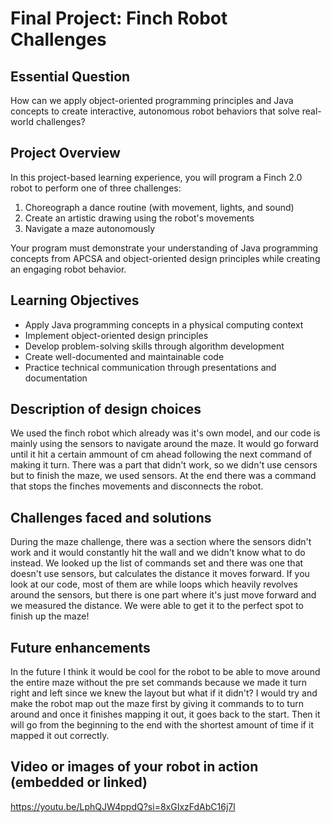 # Final Project: Finch Robot Challenges

## Essential Question
How can we apply object-oriented programming principles and Java concepts to create interactive, autonomous robot behaviors that solve real-world challenges?

## Project Overview
In this project-based learning experience, you will program a Finch 2.0 robot to perform one of three challenges:
1. Choreograph a dance routine (with movement, lights, and sound)
2. Create an artistic drawing using the robot's movements
3. Navigate a maze autonomously

Your program must demonstrate your understanding of Java programming concepts from APCSA and object-oriented design principles while creating an engaging robot behavior.

## Learning Objectives
- Apply Java programming concepts in a physical computing context
- Implement object-oriented design principles
- Develop problem-solving skills through algorithm development
- Create well-documented and maintainable code
- Practice technical communication through presentations and documentation

## Description of design choices
We used the finch robot which already was it's own model, and our code is mainly using the sensors to navigate around the maze. It would go forward until it hit a certain ammount of cm ahead following the next command of making it turn. There was a part that didn't work, so we didn't use censors but to finish the maze, we used sensors. At the end there was a command that stops the finches movements and disconnects the robot.
## Challenges faced and solutions
During the maze challenge, there was a section where the sensors didn't work and it would constantly hit the wall and we didn't know what to do instead. We looked up the list of commands set and there was one that doesn't use sensors, but calculates the distance it moves forward. If you look at our code, most of them are while loops which heavily revolves around the sensors, but there is one part where it's just move forward and we measured the distance. We were able to get it to the perfect spot to finish up the maze!
## Future enhancements
In the future I think it would be cool for the robot to be able to move around the entire maze without the pre set commands because we made it turn right and left since we knew the layout but what if it didn't? I would try and make the robot map out the maze first by giving it commands to to turn around and once it finishes mapping it out, it goes back to the start. Then it will go from the beginning to the end with the shortest amount of time if it mapped it out correctly.
## Video or images of your robot in action (embedded or linked)
https://youtu.be/LphQJW4ppdQ?si=8xGIxzFdAbC16j7l
